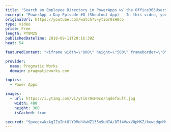 ```yaml
---
title: "Search an Employee Directory in PowerApps w/ the Office365Users Connector"
excerpt: "PowerApp a Day Episode #8 (Shoutout App) - In this video, you'll see how to search an Office 365 user directory to select a given user.   Pragmatic Works Training : https://pragmaticworks.com/training/on-demand-training  - - - - - - - - - - - - - - - - - - - - - - - - - - - - - - - - - - - - - - - -"
originalUrl: https://youtube.com/watch?v=ytiGr0sH0co
type: video
price: Free
length: PT9M2S
publishedDateTime: 2018-09-11T20:16:39Z
heat: 54

featuredContent: "<iframe width=\"800\" height=\"500\" frameborder=\"0\" src=\"https://www.youtube.com/embed/ytiGr0sH0co\" allow=\"accelerometer; autoplay; encrypted-media; gyroscope; picture-in-picture\" allowfullscreen></iframe>"

provider:
  name: Progmatic Works
  domain: pragmaticworks.com

topics:
  - Power Apps

images:
  - url: https://i.ytimg.com/vi/ytiGr0sH0co/hqdefault.jpg
    width: 480
    height: 360
    isCached: true

secured: "9pvegxwkzAgIZuIhtUlY9MehVwNZ135m9uNIA/8Tf4VwxV8pMKZ/kewcdgoMVIENHHsABWOvs3gyBGG70IbknQaomBfU8XIwLyjlQ8E8BrCJTAiX2NLOMK9Cgj5PuyScJjEJZOG1lvBJkBxbsmcFDE9DcjCqE/PIc13QnamSHeMsTEVH44O9ii6WpmYxEuuq28APFqo+3Cv08eIojJQc2XaNSCGW4/g+j9Ya8oTwz11IVhZYmJn7icrbNgpNlm0bkCVEBdrlS3iYRPZsyrGCQwoibjKMLVs2jBC3RiuhaqzBWfiKY1j3pL5VaKJmP05x5+tI4GjHXUxpUgfuOH12snlNPKeWLn685yBNFU4MoyMo19xwaTq6Dk4Ox56XSwRw/cjnggJvSeHYssAiZfMkqWmZgPwxOJv3ZwQNYaSgS/0=;IxVjMD8/8xgG2tgpYPUDRg=="
---
```


